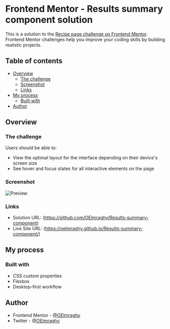 # Frontend Mentor - Results summary component solution

This is a solution to the [Recipe page challenge on Frontend Mentor](https://www.frontendmentor.io/challenges/recipe-page-KiTsR8QQKm). Frontend Mentor challenges help you improve your coding skills by building realistic projects. 

## Table of contents

- [Overview](#overview)
  - [The challenge](#the-challenge)
  - [Screenshot](#screenshot)
  - [Links](#links)
- [My process](#my-process)
  - [Built with](#built-with)
- [Author](#author)

## Overview

### The challenge

Users should be able to:

- View the optimal layout for the interface depending on their device's screen size
- See hover and focus states for all interactive elements on the page

### Screenshot

![Preview](images/Screenshot.png?raw=true)

### Links

- Solution URL: (https://github.com/OElmraghy/Results-summary-component)
- Live Site URL: (https://oelmraghy.github.io/Results-summary-component/)

## My process

### Built with

- CSS custom properties
- Flexbox
- Desktop-first workflow

## Author

- Frontend Mentor - [@OElmraghy](https://www.frontendmentor.io/profile/OElmraghy)
- Twitter - [@OElmraghy](https://www.twitter.com/OElmraghy)

